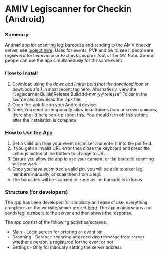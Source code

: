 # AMIV Legiscanner for Checkin (Android)

### Summary 
Android app for scanning legi barcodes and sending to the AMIV checkin server, see [project here](https://gitlab.ethz.ch/amiv/amiv-checkin). 
Used for events, PVK and GV to see if people are registered for the events or to check people in/out of the GV. Note: Several people can use the app simultaneously for the same event.

### How to Install
1. Download using the _download link in bold (not the download icon or download zip!)_ in most recent tag [here](https://gitlab.ethz.ch/amiv/amiv-checkin-app/tags). Alternatively, view the "Legiscanner Builds\Release Build dd-mm-yy\release" Folder in the source and download the .apk file.
2. Open the .apk file on your Android device
3. Note: You need to temporarily allow installations from unknown sources, there should be a pop-up about this. You should turn off this setting after the installation is complete

### How to Use the App
1. Get a valid pin from your event organiser and enter it into the pin field.
2. If you get an invalid URL error then close the keyboard and press the settings button at the bottom to change to URL.
3. Ensure you allow the app to use your camera, or the barcode scanning will not work.
4. Once you have submitted a valid pin, you will be able to enter legi numbers manually, or scan them from a legi.
5. The barcodes will be scanned as soon as the barcode is in focus.

### Structure (for developers)
The app has been developed for simplicity and ease of use, everything complex is on the website/server project [here](https://gitlab.ethz.ch/amiv/amiv-checkin). 
The app mainly scans and sends legi numbers to the server and then shows the response.

The app consist of the following activities/screens:
* Main - Login screen for entering an event pin
* Scanning - Barcode scanning and receiving response from server whether a person is registered for the event or not
* Settings - Only for manually setting the server address
